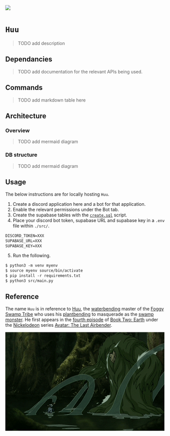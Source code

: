 [![](https://img.shields.io/badge/huu_1.0.0-passing-green)](https://github.com/gongahkia/huu/releases/tag/1.0.0) 

# `Huu`

> TODO add description

## Dependancies

> TODO add documentation for the relevant APIs being used.

## Commands

> TODO add markdown table here

## Architecture

### Overview

> TODO add mermaid diagram

### DB structure

> TODO add mermaid diagram

## Usage

The below instructions are for locally hosting `Huu`.

1. Create a discord application here and a bot for that application.
2. Enable the relevant permissions under the Bot tab.
3. Create the supabase tables with the [`create.sql`](./src/create.sql) script.
4. Place your discord bot token, supabase URL and supabase key in a `.env` file within `./src/`.

```env
DISCORD_TOKEN=XXX
SUPABASE_URL=XXX
SUPABASE_KEY=XXX
```

5. Run the following.

```console
$ python3 -m venv myenv
$ source myenv source/bin/activate
$ pip install -r requirements.txt
$ python3 src/main.py
```

## Reference

The name `Huu` is in reference to [Huu](https://avatar.fandom.com/wiki/Huu), the [waterbending](https://avatar.fandom.com/wiki/Waterbending) master of the [Foggy Swamp Tribe](https://avatar.fandom.com/wiki/Foggy_Swamp_Tribe) who uses his [plantbending](https://avatar.fandom.com/wiki/Waterbending#Special_techniques) to masquerade as the [swamp monster](https://atla-lore-archive.tumblr.com/post/170291402650/character-swamp-monster-huu-this-large-scary). He first appears in the [fourth episode](https://avatar.fandom.com/wiki/The_Swamp) of [Book Two: Earth](https://avatar.fandom.com/wiki/Book_Two:_Earth) under the [Nickelodeon](https://avatar.fandom.com/wiki/Nickelodeon) series [Avatar: The Last Airbender](https://avatar.fandom.com/wiki/Avatar:_The_Last_Airbender).

![](./asset/logo/huu-deflect.gif)